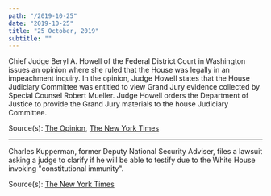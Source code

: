 ```yaml
---
path: "/2019-10-25"
date: "2019-10-25"
title: "25 October, 2019"
subtitle: ""
---
```


Chief Judge Beryl A. Howell of the Federal District Court in Washington issues an opinion where she ruled that the House was legally in an impeachment inquiry. In the opinion, Judge Howell states that the House Judiciary Committee was entitled to view Grand Jury evidence collected by Special Counsel Robert Mueller. Judge Howell orders the Department of Justice to provide the Grand Jury materials to the house Judiciary Committee.

<span class="sources">

Source(s): [The Opinion](https://int.nyt.com/data/documenthelper/2328-howell-ruling-on-mueller-grand/18a7d1524758e425ad31/optimized/full.pdf), [The New York Times](https://www.nytimes.com/2019/10/25/us/politics/house-impeachment-subpoenas.html)

</span>

---

Charles Kupperman, former Deputy National Security Adviser, files a lawsuit asking a judge to clarify if he will be able to testify due to the White House invoking "constitutional immunity".

<span class="sources">

Source(s): [The New York Times](https://www.nytimes.com/2019/10/25/us/politics/kupperman-subpoena-impeachment-trump.html)

</span>